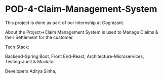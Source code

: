 # POD-4-Claim-Management-System

This project is done as part of our Internship at Cognizant.

About the Project->Claim Management System is used to Manage Claims & their Settlement for the customer.

Tech Stack:

Backend-Spring Boot,
Front End-React,
Architecture-Microservices,
Testing-Junit & Mockito

Developers
Aditya Sinha,

